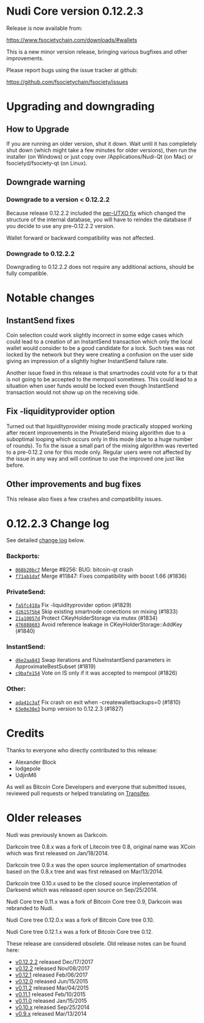 Nudi Core version 0.12.2.3
==========================

Release is now available from:

  <https://www.fsocietychain.com/downloads/#wallets>

This is a new minor version release, bringing various bugfixes and other
improvements.

Please report bugs using the issue tracker at github:

  <https://github.com/fsocietychain/fsociety/issues>


Upgrading and downgrading
=========================

How to Upgrade
--------------

If you are running an older version, shut it down. Wait until it has completely
shut down (which might take a few minutes for older versions), then run the
installer (on Windows) or just copy over /Applications/Nudi-Qt (on Mac) or
fsocietyd/fsociety-qt (on Linux).

Downgrade warning
-----------------

### Downgrade to a version < 0.12.2.2

Because release 0.12.2.2 included the [per-UTXO fix](release-notes/fsociety/release-notes-0.12.2.2.md#per-utxo-fix)
which changed the structure of the internal database, you will have to reindex
the database if you decide to use any pre-0.12.2.2 version.

Wallet forward or backward compatibility was not affected.

### Downgrade to 0.12.2.2

Downgrading to 0.12.2.2 does not require any additional actions, should be
fully compatible.

Notable changes
===============

InstantSend fixes
-----------------

Coin selection could work slightly incorrect in some edge cases which could
lead to a creation of an InstantSend transaction which only the local wallet
would consider to be a good candidate for a lock. Such txes was not locked by
the network but they were creating a confusion on the user side giving an
impression of a slightly higher InstantSend failure rate.

Another issue fixed in this release is that smartnodes could vote for a tx
that is not going to be accepted to the mempool sometimes. This could lead to
a situation when user funds would be locked even though InstantSend transaction
would not show up on the receiving side.

Fix -liquidityprovider option
-----------------------------

Turned out that liquidityprovider mixing mode practically stopped working after
recent improvements in the PrivateSend mixing algorithm due to a suboptimal
looping which occurs only in this mode (due to a huge number of rounds). To fix
the issue a small part of the mixing algorithm was reverted to a pre-0.12.2 one
for this mode only. Regular users were not affected by the issue in any way and
will continue to use the improved one just like before.

Other improvements and bug fixes
--------------------------------

This release also fixes a few crashes and compatibility issues.


0.12.2.3 Change log
===================

See detailed [change log](https://github.com/fsocietychain/fsociety/compare/v0.12.2.2...fsociety:v0.12.2.3) below.

### Backports:
- [`068b20bc7`](https://github.com/fsocietychain/fsociety/commit/068b20bc7) Merge #8256: BUG: bitcoin-qt crash
- [`f71ab1daf`](https://github.com/fsocietychain/fsociety/commit/f71ab1daf) Merge #11847: Fixes compatibility with boost 1.66 (#1836)

### PrivateSend:
- [`fa5fc418a`](https://github.com/fsocietychain/fsociety/commit/fa5fc418a) Fix -liquidityprovider option (#1829)
- [`d261575b4`](https://github.com/fsocietychain/fsociety/commit/d261575b4) Skip existing smartnode conections on mixing (#1833)
- [`21a10057d`](https://github.com/fsocietychain/fsociety/commit/21a10057d) Protect CKeyHolderStorage via mutex (#1834)
- [`476888683`](https://github.com/fsocietychain/fsociety/commit/476888683) Avoid reference leakage in CKeyHolderStorage::AddKey (#1840)

### InstantSend:
- [`d6e2aa843`](https://github.com/fsocietychain/fsociety/commit/d6e2aa843) Swap iterations and fUseInstantSend parameters in ApproximateBestSubset (#1819)
- [`c9bafe154`](https://github.com/fsocietychain/fsociety/commit/c9bafe154) Vote on IS only if it was accepted to mempool (#1826)

### Other:
- [`ada41c3af`](https://github.com/fsocietychain/fsociety/commit/ada41c3af) Fix crash on exit when -createwalletbackups=0 (#1810)
- [`63e0e30e3`](https://github.com/fsocietychain/fsociety/commit/63e0e30e3) bump version to 0.12.2.3 (#1827)

Credits
=======

Thanks to everyone who directly contributed to this release:

- Alexander Block
- lodgepole
- UdjinM6

As well as Bitcoin Core Developers and everyone that submitted issues,
reviewed pull requests or helped translating on
[Transifex](https://www.transifex.com/projects/p/fsociety/).


Older releases
==============

Nudi was previously known as Darkcoin.

Darkcoin tree 0.8.x was a fork of Litecoin tree 0.8, original name was XCoin
which was first released on Jan/18/2014.

Darkcoin tree 0.9.x was the open source implementation of smartnodes based on
the 0.8.x tree and was first released on Mar/13/2014.

Darkcoin tree 0.10.x used to be the closed source implementation of Darksend
which was released open source on Sep/25/2014.

Nudi Core tree 0.11.x was a fork of Bitcoin Core tree 0.9,
Darkcoin was rebranded to Nudi.

Nudi Core tree 0.12.0.x was a fork of Bitcoin Core tree 0.10.

Nudi Core tree 0.12.1.x was a fork of Bitcoin Core tree 0.12.

These release are considered obsolete. Old release notes can be found here:

- [v0.12.2.2](release-notes/fsociety/release-notes-0.12.2.2.md) released Dec/17/2017
- [v0.12.2](release-notes/fsociety/release-notes-0.12.2.md) released Nov/08/2017
- [v0.12.1](release-notes/fsociety/release-notes-0.12.1.md) released Feb/06/2017
- [v0.12.0](release-notes/fsociety/release-notes-0.12.0.md) released Jun/15/2015
- [v0.11.2](release-notes/fsociety/release-notes-0.11.2.md) released Mar/04/2015
- [v0.11.1](release-notes/fsociety/release-notes-0.11.1.md) released Feb/10/2015
- [v0.11.0](release-notes/fsociety/release-notes-0.11.0.md) released Jan/15/2015
- [v0.10.x](release-notes/fsociety/release-notes-0.10.0.md) released Sep/25/2014
- [v0.9.x](release-notes/fsociety/release-notes-0.9.0.md) released Mar/13/2014

